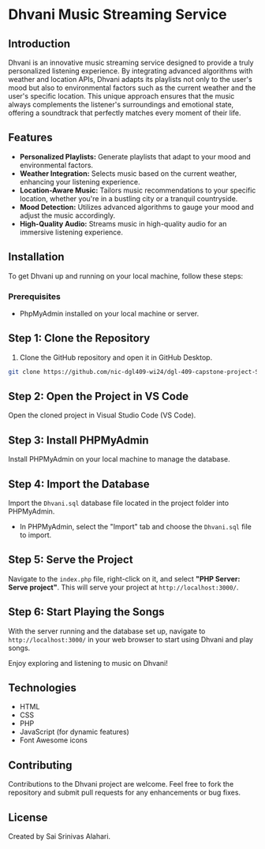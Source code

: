 # Dhvani Music Streaming Service

## Introduction
Dhvani is an innovative music streaming service designed to provide a truly personalized listening experience. By integrating advanced algorithms with weather and location APIs, Dhvani adapts its playlists not only to the user's mood but also to environmental factors such as the current weather and the user's specific location. This unique approach ensures that the music always complements the listener's surroundings and emotional state, offering a soundtrack that perfectly matches every moment of their life.

## Features
- **Personalized Playlists:** Generate playlists that adapt to your mood and environmental factors.
- **Weather Integration:** Selects music based on the current weather, enhancing your listening experience.
- **Location-Aware Music:** Tailors music recommendations to your specific location, whether you're in a bustling city or a tranquil countryside.
- **Mood Detection:** Utilizes advanced algorithms to gauge your mood and adjust the music accordingly.
- **High-Quality Audio:** Streams music in high-quality audio for an immersive listening experience.

## Installation

To get Dhvani up and running on your local machine, follow these steps:

### Prerequisites

- PhpMyAdmin installed on your local machine or server.


## Step 1: Clone the Repository

1. Clone the GitHub repository and open it in GitHub Desktop.

```bash
git clone https://github.com/nic-dgl409-wi24/dgl-409-capstone-project-Sri01729

```
## Step 2: Open the Project in VS Code

Open the cloned project in Visual Studio Code (VS Code).

## Step 3: Install PHPMyAdmin

Install PHPMyAdmin on your local machine to manage the database.

## Step 4: Import the Database

Import the `Dhvani.sql` database file located in the project folder into PHPMyAdmin.

- In PHPMyAdmin, select the "Import" tab and choose the `Dhvani.sql` file to import.

## Step 5: Serve the Project

Navigate to the `index.php` file, right-click on it, and select **"PHP Server: Serve project"**. This will serve your project at `http://localhost:3000/`.

## Step 6: Start Playing the Songs

With the server running and the database set up, navigate to `http://localhost:3000/` in your web browser to start using Dhvani and play songs.

Enjoy exploring and listening to music on Dhvani!

## Technologies

- HTML
- CSS
- PHP 
- JavaScript (for dynamic features)
- Font Awesome icons 

## Contributing

Contributions to the Dhvani project are welcome. Feel free to fork the repository and submit pull requests for any enhancements or bug fixes.

## License

Created by Sai Srinivas Alahari.

